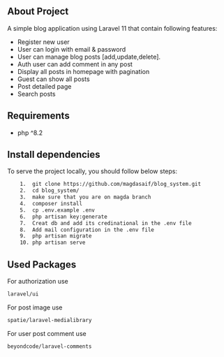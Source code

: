 ## About Project
A simple blog application using Laravel 11 that contain following features:

- Register new user
- User can login with email & password
- User can manage blog posts [add,update,delete].
- Auth user can add comment in any post
- Display all posts in homepage with pagination
- Guest can show all posts
- Post detailed page
- Search posts 

## Requirements
- php ^8.2

## Install dependencies

To serve the project locally, you should follow below steps:

```bash
    1.  git clone https://github.com/magdasaif/blog_system.git
    2.  cd blog_system/
    3.  make sure that you are on magda branch  
    4.  composer install
    5.  cp .env.example .env
    6.  php artisan key:generate
    7.  Creat db and add its credinational in the .env file
    8.  Add mail configuration in the .env file
    9.  php artisan migrate
    10. php artisan serve 
``` 

## Used Packages

For authorization use 
```bash
laravel/ui 
```

For post image use 
```bash
spatie/laravel-medialibrary 
```

For user post comment use 
```bash
beyondcode/laravel-comments 
```